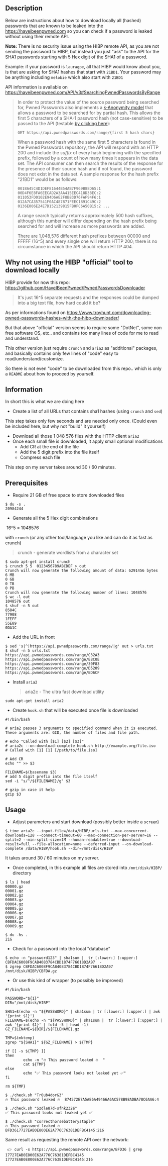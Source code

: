 ## Description

Below are instructions about how to download locally all (hashed) passwords that are known to be leaked into the https://haveibeenpwned.com so you can check if a password is leaked without using their remote API.

**Note:** There is no security issue using the HIBP remote API, as you are not sending the password to HIBP, but instead you just "ask" to the API for the SHA1 passwords starting with 5 Hex digit of the SHA1 of a password.

Example: if your password is `lauragpe`, all that HIBP would know about you, is that are asking for SHA1 hashes that start with `21BD1`. Your password may be anything including `melobie` which also start with `21BD1`



API information is available on https://haveibeenpwned.com/API/v3#SearchingPwnedPasswordsByRange

> In order to protect the value of the source password being searched for, Pwned Passwords also implements a [k-Anonymity model](https://en.wikipedia.org/wiki/K-anonymity) that allows a password to be searched for by partial hash. This allows the first 5 characters of a SHA-1 password hash (not case-sensitive) to be passed to the API (testable [by clicking here](https://api.pwnedpasswords.com/range/21BD1)):
>
> ```
> GET https://api.pwnedpasswords.com/range/{first 5 hash chars}
> ```
>
> When a password hash with the same first 5 characters is found in the Pwned Passwords repository, the API will respond with an HTTP 200 and include the *suffix* of every hash beginning with the specified prefix, followed by a count of how many times it appears in the data set. The API consumer can then search the results of the response for the presence of their source hash and if not found, the password does not exist in the data set. A sample response for the hash prefix "21BD1" would be as follows:
>
> ```
> 0018A45C4D1DEF81644B54AB7F969B88D65:1 00D4F6E8FA6EECAD2A3AA415EEC418D38EC:2 011053FD0102E94D6AE2F8B83D76FAF94F6:1 012A7CA357541F0AC487871FEEC1891C49C:2 0136E006E24E7D152139815FB0FC6A50B15:2 ...
> ```
>
> A range search typically returns approximately 500 hash suffixes, although this number will differ depending on the hash prefix being searched for and will increase as more passwords are added. 
>
> There are 1,048,576 different hash prefixes between 00000 and FFFFF (16^5) and every single one will return HTTP 200; there is no circumstance in which the API should return HTTP 404.





## Why not using the HIBP "official" tool to download locally

HIBP provide for now this repo:  https://github.com/HaveIBeenPwned/PwnedPasswordsDownloader

> It's just 16^5 separate requests and the responses could be dumped into a big text file, how hard could it be?

As per informations found on https://www.troyhunt.com/downloading-pwned-passwords-hashes-with-the-hibp-downloader/

But that above "official" version seems to require some "DotNet", some non free software OS,  etc.. and contains too many lines of code for me to read and understand.



This other version just require `crunch` and `aria2` as "additional" packages, and basically contains only few  lines of "code" easy to read/understand/customize.

So there is not even "code" to be downloaded from this repo.. which is only a `README` about how to proceed by yourself.



## Information

In short this is what we are doing here

- Create a list of all URLs that contains sha1 hashes (using `crunch` and `sed`)

This step takes only few seconds and are needed only once. (Could even be included here, but why not "build" it yourself)

- Download all those 1 048 576 files with the HTTP client `aria2`
- Once each small file is downloaded, it apply small optional modifications
  - Add CR at the end of the file
  - Add the 5 digit prefix into the file itself
  - Compress each file

This step on my server takes around 30 / 60 minutes.



## Prerequisites

- Require 21 GB of free space to store downloaded files

```
$ du -s .
20984244
```



- Generate all the 5 Hex digit combinations

​          16^5  =  1048576

with `crunch` (or any other tool/language you like and can do it as fast as crunch)

> crunch - generate wordlists from a character set

```
$ sudo apt-get install crunch
$ crunch 5 5  0123456789ABCDEF > out
Crunch will now generate the following amount of data: 6291456 bytes
6 MB
0 GB
0 TB
0 PB
Crunch will now generate the following number of lines: 1048576 
$ wc -l out
1048576 out
$ shuf -n 5 out
8584C
77908
1FEFF
55E89
0DA1C
```

- Add the URL in front

```
$ sed 's|^|https://api.pwnedpasswords.com/range/|g' out > urls.txt
$ shuf -n 5 urls.txt
https://api.pwnedpasswords.com/range/C32A3
https://api.pwnedpasswords.com/range/E8C0E
https://api.pwnedpasswords.com/range/30F83
https://api.pwnedpasswords.com/range/D5209
https://api.pwnedpasswords.com/range/ED6CF
```



- Install `aria2` 

  > aria2c - The ultra fast download utility

```
sudo apt-get install aria2
```



- Create `hook.sh` that will be executed once file is downloaded

```
#!/bin/bash

# aria2 passes 3 arguments to specified command when it is executed. These arguments are: GID, the number of files and file path. 

# echo "Called with [$1] [$2] [$3]"
# aria2c --on-download-complete hook.sh http://example.org/file.iso
# Called with [1] [1] [/path/to/file.iso]

# Add CR
echo "" >> $3

FILENAME=$(basename $3)
# add 5 digit prefix into the file itself
sed -i "s/^/${FILENAME}/g" $3

# gzip in case it help
gzip $3
```





## Usage

- Adjust parameters and start download (possibly better inside a `screen`)

```
$ time aria2c --input-file=/data/HIBP/urls.txt --max-concurrent-downloads=128 --connect-timeout=60 --max-connection-per-server=16 --split=2 --min-split-size=1M --human-readable=true --download-result=full --file-allocation=none --deferred-input --on-download-complete /data/HIBP/hook.sh --dir=/mnt/disk/HIBP
```

It takes around 30 / 60 minutes on my server.



- Once completed, in this example all files are stored into `/mnt/disk/HIBP/` directory

```
$ ls | head
00000.gz
00001.gz
00002.gz
00003.gz
00004.gz
00005.gz
00006.gz
00007.gz
00008.gz
00009.gz
```

```
$ du -hs .
21G
```





- Check for a password into the local "database"

```
$ echo -n "password123" | sha1sum |  tr [:lower:] [:upper:]
CBFDAC6008F9CAB4083784CBD1874F76618D2A97  -
$ zgrep CBFDAC6008F9CAB4083784CBD1874F76618D2A97 /mnt/disk/HIBP/CBFDA.gz
```

- Or use this kind of wrapper (to possibly be improved)

```
#!/bin/bash

PASSWORD="${1}"
DIR="/mnt/disk/HIBP"

SHA1=$(echo -n "${PASSWORD}" | sha1sum | tr [:lower:] [:upper:] | awk '{print $1}')
FILENAME=$(echo -n "${PASSWORD}" | sha1sum |  tr [:lower:] [:upper:] | awk '{print $1}' | fold -5 | head -1)
GZ_FILENAME=${DIR}/${FILENAME}.gz

TMP=$(mktemp)
zgrep "${SHA1}" ${GZ_FILENAME} > ${TMP}

if [[ -s ${TMP} ]]
then
        echo -n "🔥 This password leaked 🔥  "
        cat ${TMP}
else
        echo "✅ This password looks not leaked yet ✅"
fi

rm ${TMP}
```

```
$ ./check.sh "Tr0ub4dor&3"
🔥 This password leaked 🔥  874572E7A5AE6A49466A6AC578B98ADBA78C6AA6:4

$ ./check.sh "Szdle87d-sfhk232é"
✅ This password looks not leaked yet ✅

$ ./check.sh "correcthorsebatterystaple"
🔥 This password leaked 🔥  BFD3617727EAB0E800E62A776C76381DEFBC4145:216
```



Same result as requesting the remote API over the network:

```
 👉 curl -s https://api.pwnedpasswords.com/range/BFD36 | grep 17727EAB0E800E62A776C76381DEFBC4145
17727EAB0E800E62A776C76381DEFBC4145:216

```

